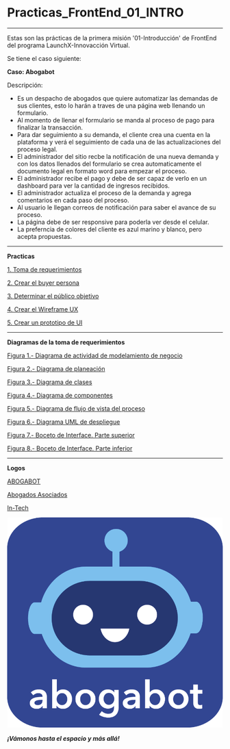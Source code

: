 # Practicas_FrontEnd_01_INTRO
---
Estas son las prácticas de la primera misión '01-Introducción' de FrontEnd del programa LaunchX-Innovacción Virtual.

Se tiene el caso siguiente:

**Caso: Abogabot**

Descripción: 
- Es un despacho de abogados que quiere automatizar las demandas de sus clientes, esto lo harán a traves de una página web llenando un formulario.
- Al momento de llenar el formulario se manda al proceso de pago para finalizar la transacción.
- Para dar seguimiento a su demanda, el cliente crea una cuenta en la plataforma y verá el seguimiento de cada una de las actualizaciones del proceso legal.
- El administrador del sitio recbe la notificación de una nueva demanda y con los datos llenados del formulario se crea automaticamente el documento  legal en formato word para empezar el proceso.
- El administrador recibe el pago y debe de ser capaz de verlo en un dashboard para ver la cantidad de ingresos recibidos.
- El administrador actualiza el proceso de la demanda y agrega comentarios en cada paso del proceso.
- Al usuario le llegan correos de notificación para saber el avance de su proceso.
- La página debe de ser responsive para poderla ver desde el celular.
- La preferncia de colores del cliente es azul marino y blanco, pero acepta propuestas.

---

**Practicas**

[1. Toma de requerimientos](https://github.com/xoarsi/Practicas_FrontEnd_01_INTRO/blob/07904ceca22c1c4ccb327015f4d926c1a20051a9/1.-%20Fases%20de%20requerimiento%20de%20software%20ABOGABOT.pdf)


[2. Crear el buyer persona](https://github.com/xoarsi/Practicas_FrontEnd_01_INTRO/blob/07904ceca22c1c4ccb327015f4d926c1a20051a9/2.-%20Buyer%20persona%20ABOGABOT.pdf)


[3. Determinar el público objetivo](https://github.com/xoarsi/Practicas_FrontEnd_01_INTRO/blob/07904ceca22c1c4ccb327015f4d926c1a20051a9/3.-%20P%C3%BAblico%20objetivo%20ABOGABOT.jpg)


[4. Crear el Wireframe UX](https://github.com/xoarsi/Practicas_FrontEnd_01_INTRO/blob/07904ceca22c1c4ccb327015f4d926c1a20051a9/4.-%20Wireframe%20UX%20ABOGABOT.png)


[5. Crear un prototipo de UI](https://github.com/xoarsi/Practicas_FrontEnd_01_INTRO/blob/07904ceca22c1c4ccb327015f4d926c1a20051a9/5.-%20UI%20ABOGABOT.pdf)

---

**Diagramas de la toma de requerimientos**

[Figura 1.- Diagrama de actividad de modelamiento de negocio](https://github.com/xoarsi/Practicas_FrontEnd_01_INTRO/blob/ac48dc6d625c4bc7c72cb66764a9dcb4aa4b999a/Fig%201.-%20Diagrama%20de%20actividad%20ABOGABOT.png)


[Figura 2.- Diagrama de planeación](https://github.com/xoarsi/Practicas_FrontEnd_01_INTRO/blob/ac48dc6d625c4bc7c72cb66764a9dcb4aa4b999a/Fig%202.-%20Diagrama%20de%20planeaci%C3%B3n%20ABOGABOT.png)


[Figura 3.- Diagrama de clases](https://github.com/xoarsi/Practicas_FrontEnd_01_INTRO/blob/ac48dc6d625c4bc7c72cb66764a9dcb4aa4b999a/Fig%203.-%20Diagrama%20de%20clases%20ABOGABOT.png)


[Figura 4.- Diagrama de componentes](https://github.com/xoarsi/Practicas_FrontEnd_01_INTRO/blob/ac48dc6d625c4bc7c72cb66764a9dcb4aa4b999a/Fig%204.-%20Diagrama%20de%20componentes%20ABOGABOT.png)


[Figura 5.- Diagrama de flujo de vista del proceso](https://github.com/xoarsi/Practicas_FrontEnd_01_INTRO/blob/ac48dc6d625c4bc7c72cb66764a9dcb4aa4b999a/Fig%205.-%20Diagrama%20flujo%20ABOGABOT.png)


[Figura 6.- Diagrama UML de despliegue](https://github.com/xoarsi/Practicas_FrontEnd_01_INTRO/blob/ac48dc6d625c4bc7c72cb66764a9dcb4aa4b999a/Fig%206.-%20Diagrama%20UML%20de%20despliegue%20ABOGABOT.png)


[Figura 7.- Boceto de Interface. Parte superior](https://github.com/xoarsi/Practicas_FrontEnd_01_INTRO/blob/ac48dc6d625c4bc7c72cb66764a9dcb4aa4b999a/Fig%207.-%20Boceto%20de%20interface%20ABOGABOT%20PS.jpg)


[Figura 8.- Boceto de Interface. Parte inferior](https://github.com/xoarsi/Practicas_FrontEnd_01_INTRO/blob/ac48dc6d625c4bc7c72cb66764a9dcb4aa4b999a/Fig%208.-%20Boceto%20de%20interface%20ABOGABOT%20PI.jpg)
  
---

**Logos**  

[ABOGABOT](https://github.com/xoarsi/Practicas_FrontEnd_01_INTRO/blob/ac48dc6d625c4bc7c72cb66764a9dcb4aa4b999a/ABOGABOT.png)


[Abogados Asociados](https://github.com/xoarsi/Practicas_FrontEnd_01_INTRO/blob/ac48dc6d625c4bc7c72cb66764a9dcb4aa4b999a/Abogados%20Asociados.png)


[In-Tech](https://github.com/xoarsi/Practicas_FrontEnd_01_INTRO/blob/ac48dc6d625c4bc7c72cb66764a9dcb4aa4b999a/In-Tech.png)






![ABOGABOT Image](./ABOGABOT.png)

 
 ***¡Vámonos hasta el espacio y más allá!***
